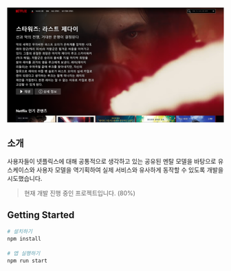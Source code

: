 ![넷플릭스 클론 코딩](./docs/app_sample.png)

## 소개

사용자들이 넷플릭스에 대해 공통적으로 생각하고 있는 공유된 멘탈 모델을 바탕으로 유스케이스와 사용자 모델을 역기획하여 실제 서비스와 유사하게 동작할 수 있도록 개발을 시도했습니다.

> 현재 개발 진행 중인 프로젝트입니다. (80%)

## Getting Started

```bash
# 설치하기
npm install

# 앱 실행하기
npm run start
```
